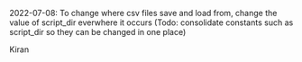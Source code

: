 2022-07-08: To change where csv files save and load from, change the value of script_dir everwhere it occurs
		(Todo: consolidate constants such as script_dir so they can be changed in one place)

Kiran